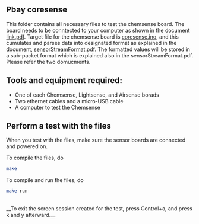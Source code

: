 ## Pbay coresense
This folder contains all necessary files to test the chemsense board. The board needs to be conntected to your computer as shown in the document [link.pdf](../../../../docs/sensorStreamFormat/link.pdf). Target file for the chemsense board is [coresense.ino](./coresense.ino), and this cumulates and parses data into designated format as explained in the document, [sensorStreamFormat.pdf](../../../../docs/sensorStreamFormat/sensorStreamFormat.pdf). The formatted values will be stored in a sub-packet format which is explained also in the sensorStreamFormat.pdf. Please refer the two domucments.

## Tools and equipment required:
* One of each Chemsense, Lightsense, and Airsense borads
* Two ethernet cables and a micro-USB cable
* A computer to test the Chemsense

## Perform a test with the files
When you test with the files, make sure the sensor boards are connected and powered on.

To compile the files, do
```bash
make
```

To compile and run the files, do
```bash
make run
```
</br>
__To exit the screen session created for the test, press Control+a, and press k and y afterward.__
